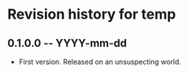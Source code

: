 # Revision history for temp

## 0.1.0.0  -- YYYY-mm-dd

* First version. Released on an unsuspecting world.
